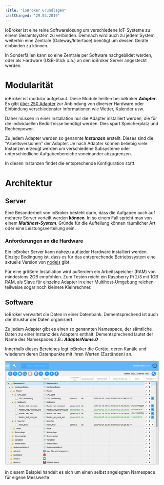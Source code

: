 ```yaml
---
Title: "ioBroker Grundlagen"
lastChanged: "29.03.2019"
---
```



ioBroker ist eine reine Softwarelösung um verschiedene IoT-Systeme zu einem 
Gesamtsystem zu verbinden. Demnach wird auch zu jedem System weiterhin eine 
Zentrale (Gateway/Interface) benötigt um dessen Geräte einbinden zu können.

In Sonderfällen kann so eine Zentrale per Software nachgebildet werden, oder als
Hardware (USB-Stick o.ä.) an den ioBroker Server angesteckt werden.

# Modularität
ioBroker ist modular aufgebaut. Diese Module heißen bei ioBroker ***Adapter***. 
Es gibt [über 250 Adapter](http://download.iobroker.net/list.html) zur Anbindung 
von diverser Hardware oder Einbindung verschiedenster Informationen wie Wetter, 
Kalender usw.

Daher müssen in einer Installation nur die Adapter installiert werden, die für die 
individuellen Bedürfnisse benötigt werden. Dies spart Speicherplatz und Rechenpower.

Zu jedem Adapter werden so genannte ***Instanzen*** erstellt. Dieses sind die 
"Arbeitsversionen" der Adapter. Je nach Adapter können beliebig viele Instanzen 
erzeugt werden um verschiedene Subsysteme oder unterschiedliche Aufgabenbereiche 
voneinander abzugrenzen.

In diesen Instanzen findet die entsprechende Konfiguration statt.

# Architektur
## Server
Eine Besonderheit von ioBroker besteht darin, dass die Aufgaben auch auf mehrere 
Server verteilt werden **können**.  In so einem Fall spricht man von einem 
***Multihost-System***. Gründe für die Aufteilung können räumlicher Art oder eine
Leistungsverteilung sein.

### Anforderungen an die Hardware
Ein ioBroker Server kann nahezu auf jeder Hardware installiert werden. Einzige 
Bedingung ist, dass es für das entsprechende Betriebssystem eine aktuelle Version von 
[nodejs](https://nodejs.org) gibt.

Für eine größere Installation wird außerdem ein Arbeitsspeicher (RAM) von mindestens 
2GB empfohlen. Zum Testen reicht ein Raspberry Pi 2/3 mit 1GB RAM, als Slave für einzelne 
Adapter in einer Multihost-Umgebung reichen teilweise sogar noch kleinere Kleinrechner.

## Software
ioBroker verwaltet die Daten in einer Datenbank. Dementsprechend ist auch die Struktur 
der Daten organisiert.

Zu jedem Adapter gibt es einen so genannten Namespace, der sämtliche Daten zu einer 
Instanz des Adapters enthält. Dementsprechend lautet der Name des Namespaces z.B.: 
***AdapterName.0***

Innerhalb dieses Bereiches legt ioBroker die Geräte, deren Kanäle und wiederum deren 
Datenpunkte mit ihren Werten (Zuständen) an.

![Objektstruktur](../admin/media/ADMIN_Objekte_status_tree.png)

in diesem Beispiel handelt es sich um einen selbst angelegten Namespace für eigene Messwerte


